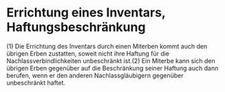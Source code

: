 # Errichtung eines Inventars, Haftungsbeschränkung

(1) Die Errichtung des Inventars durch einen Miterben kommt auch den übrigen Erben zustatten, soweit nicht ihre Haftung für die Nachlassverbindlichkeiten unbeschränkt ist.(2) Ein Miterbe kann sich den übrigen Erben gegenüber auf die Beschränkung seiner Haftung auch dann berufen, wenn er den anderen Nachlassgläubigern gegenüber unbeschränkt haftet. 

